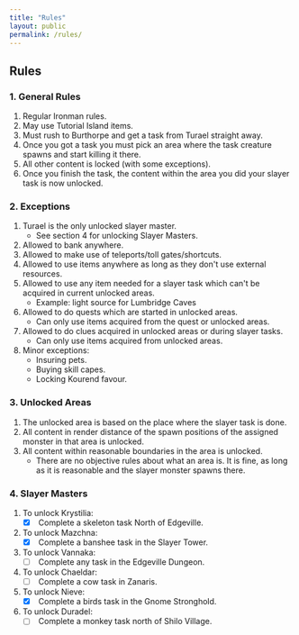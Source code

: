 ```yaml
---
title: "Rules"
layout: public
permalink: /rules/
---
```


##  Rules

### 1. General Rules
1. Regular Ironman rules.
1. May use Tutorial Island items.
1. Must rush to Burthorpe and get a task from Turael straight away.
1. Once you got a task you must pick an area where the task creature spawns and start killing it there.
1. All other content is locked (with some exceptions).
1. Once you finish the task, the content within the area you did your slayer task is now unlocked.

### 2. Exceptions
1. Turael is the only unlocked slayer master. 
	* See section 4 for unlocking Slayer Masters.
1. Allowed to bank anywhere.
1. Allowed to make use of teleports/toll gates/shortcuts.
1. Allowed to use items anywhere as long as they don't use external resources.
1. Allowed to use any item needed for a slayer task which can't be acquired in current unlocked areas.
	* Example: light source for Lumbridge Caves
1. Allowed to do quests which are started in unlocked areas.
	* Can only use items acquired from the quest or unlocked areas.
1. Allowed to do clues acquired in unlocked areas or during slayer tasks.
	* Can only use items acquired from unlocked areas.
1. Minor exceptions:
	* Insuring pets.
	* Buying skill capes.
	* Locking Kourend favour.

### 3. Unlocked Areas
1. The unlocked area is based on the place where the slayer task is done.
1. All content in render distance of the spawn positions of the assigned monster in that area is unlocked.
1. All content within reasonable boundaries in the area is unlocked.
	* There are no objective rules about what an area is. It is fine, as long as it is reasonable and the slayer monster spawns there.

### 4. Slayer Masters
1. To unlock Krystilia:
	- [x] &nbsp;Complete a skeleton task North of Edgeville.
1. To unlock Mazchna:
	- [x] &nbsp;Complete a banshee task in the Slayer Tower.
1. To unlock Vannaka:
	- [ ] &nbsp;Complete any task in the Edgeville Dungeon.
1. To unlock Chaeldar:
	- [ ] &nbsp;Complete a cow task in Zanaris.
1. To unlock Nieve:
	- [x] &nbsp;Complete a birds task in the Gnome Stronghold.
1. To unlock Duradel:
	- [ ] &nbsp;Complete a monkey task north of Shilo Village.
